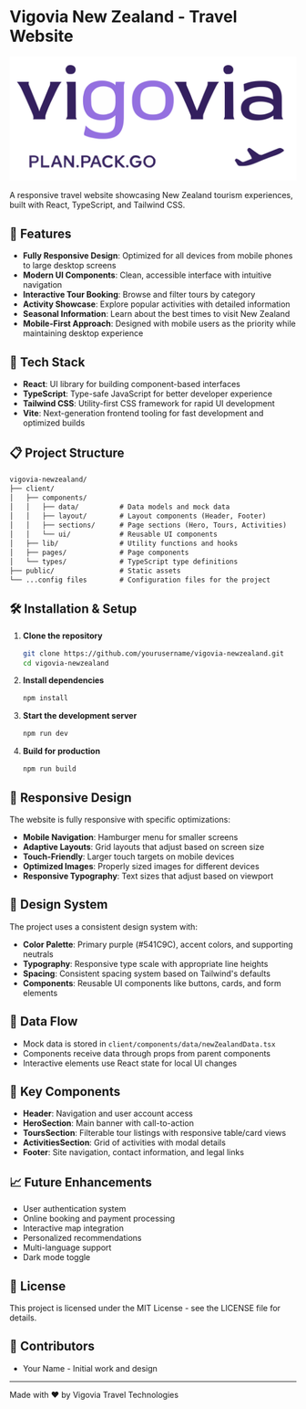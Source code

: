 # Vigovia New Zealand - Travel Website

![Vigovia New Zealand](public/vigovia-logo.svg)

A responsive travel website showcasing New Zealand tourism experiences, built with React, TypeScript, and Tailwind CSS.

## 📱 Features

- **Fully Responsive Design**: Optimized for all devices from mobile phones to large desktop screens
- **Modern UI Components**: Clean, accessible interface with intuitive navigation
- **Interactive Tour Booking**: Browse and filter tours by category
- **Activity Showcase**: Explore popular activities with detailed information
- **Seasonal Information**: Learn about the best times to visit New Zealand
- **Mobile-First Approach**: Designed with mobile users as the priority while maintaining desktop experience

## 🚀 Tech Stack

- **React**: UI library for building component-based interfaces
- **TypeScript**: Type-safe JavaScript for better developer experience
- **Tailwind CSS**: Utility-first CSS framework for rapid UI development
- **Vite**: Next-generation frontend tooling for fast development and optimized builds

## 📋 Project Structure

```
vigovia-newzealand/
├── client/
│   ├── components/
│   │   ├── data/          # Data models and mock data
│   │   ├── layout/        # Layout components (Header, Footer)
│   │   ├── sections/      # Page sections (Hero, Tours, Activities)
│   │   └── ui/            # Reusable UI components
│   ├── lib/               # Utility functions and hooks
│   ├── pages/             # Page components
│   └── types/             # TypeScript type definitions
├── public/                # Static assets
└── ...config files        # Configuration files for the project
```

## 🛠️ Installation & Setup

1. **Clone the repository**
   ```bash
   git clone https://github.com/yourusername/vigovia-newzealand.git
   cd vigovia-newzealand
   ```

2. **Install dependencies**
   ```bash
   npm install
   ```

3. **Start the development server**
   ```bash
   npm run dev
   ```

4. **Build for production**
   ```bash
   npm run build
   ```

## 📱 Responsive Design

The website is fully responsive with specific optimizations:

- **Mobile Navigation**: Hamburger menu for smaller screens
- **Adaptive Layouts**: Grid layouts that adjust based on screen size
- **Touch-Friendly**: Larger touch targets on mobile devices
- **Optimized Images**: Properly sized images for different devices
- **Responsive Typography**: Text sizes that adjust based on viewport

## 🎨 Design System

The project uses a consistent design system with:

- **Color Palette**: Primary purple (#541C9C), accent colors, and supporting neutrals
- **Typography**: Responsive type scale with appropriate line heights
- **Spacing**: Consistent spacing system based on Tailwind's defaults
- **Components**: Reusable UI components like buttons, cards, and form elements

## 🔄 Data Flow

- Mock data is stored in `client/components/data/newZealandData.tsx`
- Components receive data through props from parent components
- Interactive elements use React state for local UI changes

## 🧩 Key Components

- **Header**: Navigation and user account access
- **HeroSection**: Main banner with call-to-action
- **ToursSection**: Filterable tour listings with responsive table/card views
- **ActivitiesSection**: Grid of activities with modal details
- **Footer**: Site navigation, contact information, and legal links

## 📈 Future Enhancements

- User authentication system
- Online booking and payment processing
- Interactive map integration
- Personalized recommendations
- Multi-language support
- Dark mode toggle

## 📄 License

This project is licensed under the MIT License - see the LICENSE file for details.

## 👥 Contributors

- Your Name - Initial work and design

---

Made with ❤️ by Vigovia Travel Technologies